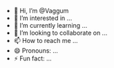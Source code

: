 - 👋 Hi, I’m @Vaggum
- 👀 I’m interested in ...
- 🌱 I’m currently learning ...
- 💞️ I’m looking to collaborate on ...
- 📫 How to reach me ...
- 😄 Pronouns: ...
- ⚡ Fun fact: ...

<!---
Vaggum/Vaggum is a ✨ special ✨ repository because its `README.md` (this file) appears on your GitHub profile.
You can click the Preview link to take a look at your changes.
--->
